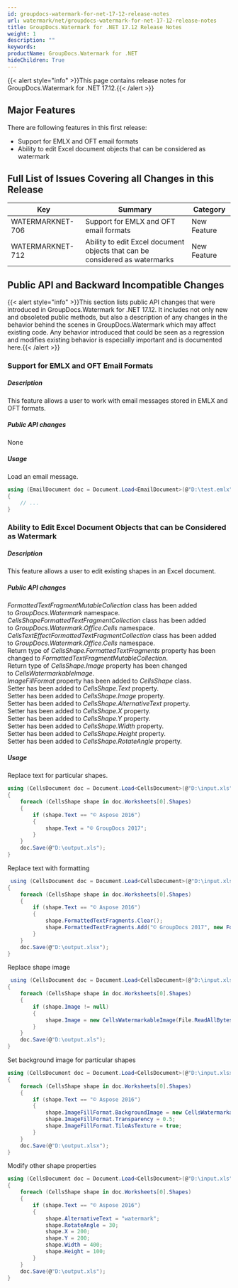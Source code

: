 ```yaml
---
id: groupdocs-watermark-for-net-17-12-release-notes
url: watermark/net/groupdocs-watermark-for-net-17-12-release-notes
title: GroupDocs.Watermark for .NET 17.12 Release Notes
weight: 1
description: ""
keywords: 
productName: GroupDocs.Watermark for .NET
hideChildren: True
---
```

{{< alert style="info" >}}This page contains release notes for GroupDocs.Watermark for .NET 17.12.{{< /alert >}}

## Major Features

There are following features in this first release:

* Support for EMLX and OFT email formats
* Ability to edit Excel document objects that can be considered as watermark

## Full List of Issues Covering all Changes in this Release

| Key  | Summary | Category |
| --- | --- | --- |
| WATERMARKNET-706 | Support for EMLX and OFT email formats  | New Feature  |
| WATERMARKNET-712  | Ability to edit Excel document objects that can be considered as watermarks  | New Feature  |

## Public API and Backward Incompatible Changes

{{< alert style="info" >}}This section lists public API changes that were introduced in GroupDocs.Watermark for .NET 17.12. It includes not only new and obsoleted public methods, but also a description of any changes in the behavior behind the scenes in GroupDocs.Watermark which may affect existing code. Any behavior introduced that could be seen as a regression and modifies existing behavior is especially important and is documented here.{{< /alert >}}

### Support for EMLX and OFT Email Formats

##### Description

This feature allows a user to work with email messages stored in EMLX and OFT formats.

##### Public API changes

None

##### Usage

Load an email message.

```csharp
using (EmailDocument doc = Document.Load<EmailDocument>(@"D:\test.emlx"))
{
    // ...
}
```

### Ability to Edit Excel Document Objects that can be Considered as Watermark

##### Description

This feature allows a user to edit existing shapes in an Excel document.

##### Public API changes

*FormattedTextFragmentMutableCollection* class has been added to *GroupDocs.Watermark* namespace.  
*CellsShapeFormattedTextFragmentCollection* class has been added to *GroupDocs.Watermark.Office.Cells* namespace.  
*CellsTextEffectFormattedTextFragmentCollection* class has been added to *GroupDocs.Watermark.Office.Cells* namespace.  
Return type of *CellsShape.FormattedTextFragments* property has been changed to *FormattedTextFragmentMutableCollection*.  
Return type of *CellsShape.Image* property has been changed to *CellsWatermarkableImage*.  
*ImageFillFormat* property has been added to *CellsShape* class.  
Setter has been added to *CellsShape.Text* property.  
Setter has been added to *CellsShape.Image* property.  
Setter has been added to *CellsShape.AlternativeText* property.  
Setter has been added to *CellsShape.X* property.  
Setter has been added to *CellsShape.Y* property.  
Setter has been added to *CellsShape.Width* property.  
Setter has been added to *CellsShape.Height* property.  
Setter has been added to *CellsShape.RotateAngle* property.

##### Usage

Replace text for particular shapes.

```csharp
using (CellsDocument doc = Document.Load<CellsDocument>(@"D:\input.xls"))
{
    foreach (CellsShape shape in doc.Worksheets[0].Shapes)
    {
        if (shape.Text == "© Aspose 2016")
        {
            shape.Text = "© GroupDocs 2017";
        }
    }
    doc.Save(@"D:\output.xls");
}
```

Replace text with formatting

```csharp
 using (CellsDocument doc = Document.Load<CellsDocument>(@"D:\input.xlsx"))
{
    foreach (CellsShape shape in doc.Worksheets[0].Shapes)
    {
        if (shape.Text == "© Aspose 2016")
        {
            shape.FormattedTextFragments.Clear();
            shape.FormattedTextFragments.Add("© GroupDocs 2017", new Font("Calibri", 19, FontStyle.Bold), Color.Red, Color.Aqua);
        }
    }
    doc.Save(@"D:\output.xlsx");
}
```

Replace shape image

```csharp
 using (CellsDocument doc = Document.Load<CellsDocument>(@"D:\input.xls"))
{
    foreach (CellsShape shape in doc.Worksheets[0].Shapes)
    {
        if (shape.Image != null)
        {
            shape.Image = new CellsWatermarkableImage(File.ReadAllBytes(@"D:\test.png"));
        }
    }
    doc.Save(@"D:\output.xls");
}
```

Set background image for particular shapes

```csharp
using (CellsDocument doc = Document.Load<CellsDocument>(@"D:\input.xlsx"))
{
    foreach (CellsShape shape in doc.Worksheets[0].Shapes)
    {
        if (shape.Text == "© Aspose 2016")
        {
            shape.ImageFillFormat.BackgroundImage = new CellsWatermarkableImage(File.ReadAllBytes(@"D:\test.png"));
            shape.ImageFillFormat.Transparency = 0.5;
            shape.ImageFillFormat.TileAsTexture = true;
        }
    }
    doc.Save(@"D:\output.xlsx");
}
```

Modify other shape properties

```csharp
using (CellsDocument doc = Document.Load<CellsDocument>(@"D:\input.xls"))
{
    foreach (CellsShape shape in doc.Worksheets[0].Shapes)
    {
        if (shape.Text == "© Aspose 2016")
        {
            shape.AlternativeText = "watermark";
            shape.RotateAngle = 30;
            shape.X = 200;
            shape.Y = 200;
            shape.Width = 400;
            shape.Height = 100;
        }
    }
    doc.Save(@"D:\output.xls");
}
```
